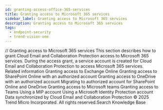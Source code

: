 ```yaml
---
id: granting-access-office-365-services
title: Granting access to Microsoft 365 services
sidebar_label: Granting access to Microsoft 365 services
description: Granting access to Microsoft 365 services
tags:
  - endpoint-security
  - trend-vision-one
---
```


/*<![CDATA[*/ $('#title').html($('meta[name=map-description]').attr('content')); /*]]>*/ Granting access to Microsoft 365 services This section describes how to grant Cloud Email and Collaboration Protection access to Microsoft 365 services. During the access grant, a service account is created for Cloud Email and Collaboration Protection to access Microsoft 365 services. Related information Granting access to Exchange Online Granting access to SharePoint Online with an authorized account Granting access to OneDrive with an authorized account Migrating to authorized account for SharePoint Online and OneDrive Granting access to Microsoft teams Granting access to Teams Using a MIP account Using a Microsoft Identity Protection account Data synchronized by Cloud Email and Collaboration Protection © 2025 Trend Micro Incorporated. All rights reserved.Search Knowledge Base